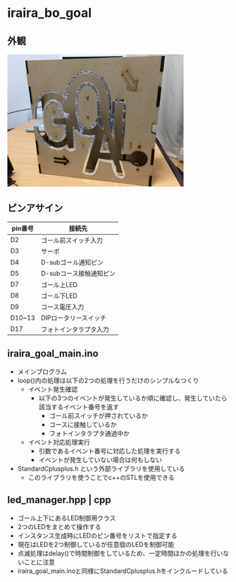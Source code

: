 # iraira_bo_goal

## 外観
<img src="https://github.com/Lchika/iraira_bo_goal/blob/master/doc/appearance.JPG" width="400px">

## ピンアサイン

|pin番号|接続先|
|---|---|
|D2  |ゴール前スイッチ入力|
|D3  |サーボ|
|D4  |D-subゴール通知ピン|
|D5  |D-subコース接触通知ピン|
|D7  |ゴール上LED|
|D8  |ゴール下LED|
|D9  |コース電圧入力|
|D10~13|DIPロータリースイッチ|
|D17 |フォトインタラプタ入力|

## iraira_goal_main.ino
- メインプログラム
- loop()内の処理は以下の2つの処理を行うだけのシンプルなつくり
  - イベント発生確認
    - 以下の3つのイベントが発生しているか順に確認し、発生していたら該当するイベント番号を返す
      - ゴール前スイッチが押されているか
      - コースに接触しているか
      - フォトインタラプタ通過中か
  - イベント対応処理実行
    - 引数であるイベント番号に対応した処理を実行する
    - イベントが発生していない場合は何もしない
- StandardCplusplus.h という外部ライブラリを使用している
  - このライブラリを使うことでc++のSTLを使用できる

## led_manager.hpp | cpp
- ゴール上下にあるLED制御用クラス
- 2つのLEDをまとめて操作する
- インスタンス生成時にLEDのピン番号をリストで指定する
- 現在はLEDを2つ制御しているが任意個のLEDを制御可能
- 点滅処理はdelay()で時間制御をしているため、一定時間ほかの処理を行いないことに注意
- iraira_goal_main.inoと同様にStandardCplusplus.hをインクルードしている